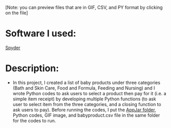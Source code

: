 [Note: you can preview files that are in GIF, CSV, and PY format by clicking on the file]

# Software I used: 
[Spyder](https://www.spyder-ide.org)

# Description: 
- In this project, I created a list of baby products under three categories (Bath and Skin Care, Food and Formula, Feeding and Nursing) and I wrote Python codes to ask users to select a product then pay for it (i.e. a simple item receipt) by developing multiple Python functions (to ask user to select item from the three categories, and a closing function to ask users to pay). Before running the codes, I put the [AppJar folder](http://appjar.info/Install/), Python codes, GIF image, and babyproduct.csv file in the same folder for the codes to run. 
